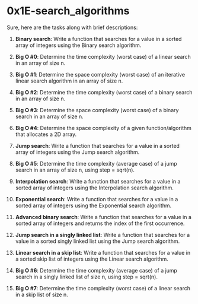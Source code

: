# 0x1E-search_algorithms
Sure, here are the tasks along with brief descriptions:

1. **Binary search**: Write a function that searches for a value in a sorted array of integers using the Binary search algorithm.

2. **Big O #0**: Determine the time complexity (worst case) of a linear search in an array of size n.

3. **Big O #1**: Determine the space complexity (worst case) of an iterative linear search algorithm in an array of size n.

4. **Big O #2**: Determine the time complexity (worst case) of a binary search in an array of size n.

5. **Big O #3**: Determine the space complexity (worst case) of a binary search in an array of size n.

6. **Big O #4**: Determine the space complexity of a given function/algorithm that allocates a 2D array.

7. **Jump search**: Write a function that searches for a value in a sorted array of integers using the Jump search algorithm.

8. **Big O #5**: Determine the time complexity (average case) of a jump search in an array of size n, using step = sqrt(n).

9. **Interpolation search**: Write a function that searches for a value in a sorted array of integers using the Interpolation search algorithm.

10. **Exponential search**: Write a function that searches for a value in a sorted array of integers using the Exponential search algorithm.

11. **Advanced binary search**: Write a function that searches for a value in a sorted array of integers and returns the index of the first occurrence.

12. **Jump search in a singly linked list**: Write a function that searches for a value in a sorted singly linked list using the Jump search algorithm.

13. **Linear search in a skip list**: Write a function that searches for a value in a sorted skip list of integers using the Linear search algorithm.

14. **Big O #6**: Determine the time complexity (average case) of a jump search in a singly linked list of size n, using step = sqrt(n).

15. **Big O #7**: Determine the time complexity (worst case) of a linear search in a skip list of size n.
